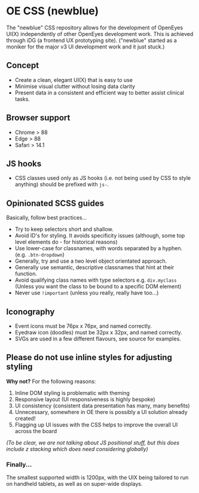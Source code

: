 # OE CSS (newblue)

The "newblue" CSS repository allows for the development of OpenEyes UI(X) independently of other OpenEyes development work. This is achieved through iDG (a frontend UX prototyping site). ("newblue" started as a moniker for the major v3 UI development work and it just stuck.)

## Concept

* Create a clean, elegant UI(X) that is easy to use
* Minimise visual clutter without losing data clarity
* Present data in a consistent and efficient way to better assist clinical tasks.

## Browser support

* Chrome > 88
* Edge > 88
* Safari > 14.1

## JS hooks

* CSS classes used only as JS hooks (i.e. not being used by CSS to style anything) should be prefixed with `js-`.

## Opinionated SCSS guides

Basically, follow best practices...

* Try to keep selectors short and shallow.
* Avoid ID's for styling. It avoids specificity issues (although, some top level elements do - for historical reasons)
* Use lower-case for classnames, with words separated by a hyphen. (e.g. `.btn-dropdown`)
* Generally, try and use a two level object orientated approach. 
* Generally use semantic, descriptive classnames that hint at their function.
* Avoid qualifying class names with type selectors e.g. `div.myclass` (Unless you want the class to be bound to a specific DOM element)
* Never use `!important` (unless you really, really have too...)


## Iconography

* Event icons must be 76px x 76px, and named correctly.
* Eyedraw icon (doodles) must be 32px x 32px, and named correctly.
* SVGs are used in a few different flavours, see source for examples.

## Please do not use inline styles for adjusting styling

**Why not?** For the following reasons:

1. Inline DOM styling is problematic with theming
2. Responsive layout (UI responsiveness is highly bespoke)
3. UI consistency (consistent data presentation has many, many benefits)
4. Unnecessary, somewhere in OE there is possibly a UI solution already created!
5. Flagging up UI issues with the CSS helps to improve the overall UI across the board

_(To be clear, we are not talking about JS positional stuff, but this does include z stacking which does need considering globally)_

### Finally...

The smallest supported  width is 1200px, with the UIX being tailored to run on handheld tablets, as well as on super-wide displays. 



